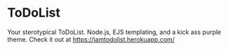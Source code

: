 # ToDoList
Your sterotypical ToDoList. Node.js, EJS templating, and a kick ass purple theme. 
Check it out at https://jamtodolist.herokuapp.com/
